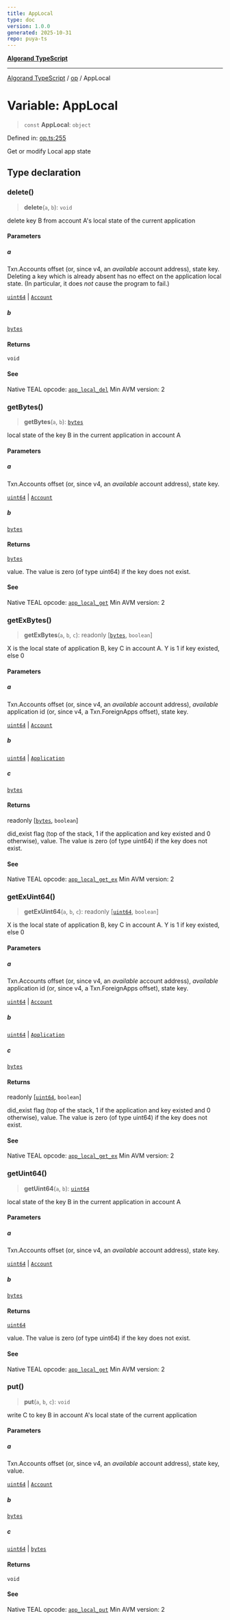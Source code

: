 ```yaml
---
title: AppLocal
type: doc
version: 1.0.0
generated: 2025-10-31
repo: puya-ts
---
```

[**Algorand TypeScript**](../../README.md)

***

[Algorand TypeScript](../../modules.md) / [op](../README.md) / AppLocal

# Variable: AppLocal

> `const` **AppLocal**: `object`

Defined in: [op.ts:255](https://github.com/algorandfoundation/puya-ts/blob/main/packages/algo-ts/src/op.ts#L255)

Get or modify Local app state

## Type declaration

### delete()

> **delete**(`a`, `b`): `void`

delete key B from account A's local state of the current application

#### Parameters

##### a

Txn.Accounts offset (or, since v4, an _available_ account address), state key.
Deleting a key which is already absent has no effect on the application local state. (In particular, it does _not_ cause the program to fail.)

[`uint64`](../../index/type-aliases/uint64.md) | [`Account`](../../index/type-aliases/Account.md)

##### b

[`bytes`](../../index/type-aliases/bytes.md)

#### Returns

`void`

#### See

Native TEAL opcode: [`app_local_del`](https://dev.algorand.co/reference/algorand-teal/opcodes#app_local_del)
Min AVM version: 2

### getBytes()

> **getBytes**(`a`, `b`): [`bytes`](../../index/type-aliases/bytes.md)

local state of the key B in the current application in account A

#### Parameters

##### a

Txn.Accounts offset (or, since v4, an _available_ account address), state key.

[`uint64`](../../index/type-aliases/uint64.md) | [`Account`](../../index/type-aliases/Account.md)

##### b

[`bytes`](../../index/type-aliases/bytes.md)

#### Returns

[`bytes`](../../index/type-aliases/bytes.md)

value. The value is zero (of type uint64) if the key does not exist.

#### See

Native TEAL opcode: [`app_local_get`](https://dev.algorand.co/reference/algorand-teal/opcodes#app_local_get)
Min AVM version: 2

### getExBytes()

> **getExBytes**(`a`, `b`, `c`): readonly \[[`bytes`](../../index/type-aliases/bytes.md), `boolean`\]

X is the local state of application B, key C in account A. Y is 1 if key existed, else 0

#### Parameters

##### a

Txn.Accounts offset (or, since v4, an _available_ account address), _available_ application id (or, since v4, a Txn.ForeignApps offset), state key.

[`uint64`](../../index/type-aliases/uint64.md) | [`Account`](../../index/type-aliases/Account.md)

##### b

[`uint64`](../../index/type-aliases/uint64.md) | [`Application`](../../index/type-aliases/Application.md)

##### c

[`bytes`](../../index/type-aliases/bytes.md)

#### Returns

readonly \[[`bytes`](../../index/type-aliases/bytes.md), `boolean`\]

did_exist flag (top of the stack, 1 if the application and key existed and 0 otherwise), value. The value is zero (of type uint64) if the key does not exist.

#### See

Native TEAL opcode: [`app_local_get_ex`](https://dev.algorand.co/reference/algorand-teal/opcodes#app_local_get_ex)
Min AVM version: 2

### getExUint64()

> **getExUint64**(`a`, `b`, `c`): readonly \[[`uint64`](../../index/type-aliases/uint64.md), `boolean`\]

X is the local state of application B, key C in account A. Y is 1 if key existed, else 0

#### Parameters

##### a

Txn.Accounts offset (or, since v4, an _available_ account address), _available_ application id (or, since v4, a Txn.ForeignApps offset), state key.

[`uint64`](../../index/type-aliases/uint64.md) | [`Account`](../../index/type-aliases/Account.md)

##### b

[`uint64`](../../index/type-aliases/uint64.md) | [`Application`](../../index/type-aliases/Application.md)

##### c

[`bytes`](../../index/type-aliases/bytes.md)

#### Returns

readonly \[[`uint64`](../../index/type-aliases/uint64.md), `boolean`\]

did_exist flag (top of the stack, 1 if the application and key existed and 0 otherwise), value. The value is zero (of type uint64) if the key does not exist.

#### See

Native TEAL opcode: [`app_local_get_ex`](https://dev.algorand.co/reference/algorand-teal/opcodes#app_local_get_ex)
Min AVM version: 2

### getUint64()

> **getUint64**(`a`, `b`): [`uint64`](../../index/type-aliases/uint64.md)

local state of the key B in the current application in account A

#### Parameters

##### a

Txn.Accounts offset (or, since v4, an _available_ account address), state key.

[`uint64`](../../index/type-aliases/uint64.md) | [`Account`](../../index/type-aliases/Account.md)

##### b

[`bytes`](../../index/type-aliases/bytes.md)

#### Returns

[`uint64`](../../index/type-aliases/uint64.md)

value. The value is zero (of type uint64) if the key does not exist.

#### See

Native TEAL opcode: [`app_local_get`](https://dev.algorand.co/reference/algorand-teal/opcodes#app_local_get)
Min AVM version: 2

### put()

> **put**(`a`, `b`, `c`): `void`

write C to key B in account A's local state of the current application

#### Parameters

##### a

Txn.Accounts offset (or, since v4, an _available_ account address), state key, value.

[`uint64`](../../index/type-aliases/uint64.md) | [`Account`](../../index/type-aliases/Account.md)

##### b

[`bytes`](../../index/type-aliases/bytes.md)

##### c

[`uint64`](../../index/type-aliases/uint64.md) | [`bytes`](../../index/type-aliases/bytes.md)

#### Returns

`void`

#### See

Native TEAL opcode: [`app_local_put`](https://dev.algorand.co/reference/algorand-teal/opcodes#app_local_put)
Min AVM version: 2
